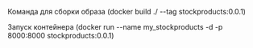 
Команда для сборки образа 
(docker build ./ --tag stockproducts:0.0.1)

Запуск контейнера
(docker run --name my_stockproducts -d -p 8000:8000 stockproducts:0.0.1)
